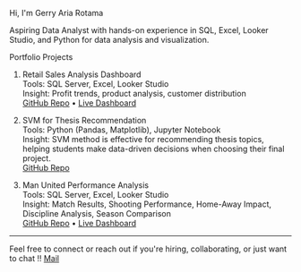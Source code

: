 Hi, I'm Gerry Aria Rotama

Aspiring Data Analyst with hands-on experience in SQL, Excel, Looker Studio, and Python for data analysis and visualization.

Portfolio Projects

1. Retail Sales Analysis Dashboard  
   Tools: SQL Server, Excel, Looker Studio  
   Insight: Profit trends, product analysis, customer distribution  
   [GitHub Repo](https://github.com/gryartma/retail-sales-analysis-dashboard) • [Live Dashboard](https://lookerstudio.google.com/reporting/42d155b7-b0ac-4be8-badf-de3492cd4130)

2. SVM for Thesis Recommendation  
   Tools: Python (Pandas, Matplotlib), Jupyter Notebook  
   Insight: SVM method is effective for recommending thesis topics, helping students make data-driven decisions when choosing their final project.  
   [GitHub Repo](https://github.com/gryartma/final-project-recommendation)

3. Man United Performance Analysis  
   Tools: SQL Server, Excel, Looker Studio  
   Insight: Match Results, Shooting Performance, Home-Away Impact, Discipline Analysis, Season Comparison  
   [GitHub Repo](https://github.com/gryartma/Manutd_Analysis_Project) • [Live Dashboard](https://lookerstudio.google.com/reporting/78a92ec7-5512-41d7-877e-8326820e0575)

  
   
---

Feel free to connect or reach out if you're hiring, collaborating, or just want to chat !!
[Mail](Geerxv@gmail.com)
